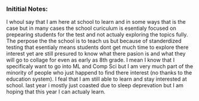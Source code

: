 ### Inititial Notes:
I whoul say that I am here at school to learn and in some ways that is the case but in many cases the school curiculum is esentialy focused on prepearing students for the test and not actualy exploring the topics fully. The perpose the the school is to teach us but because of standerdized testing that esentialy means students dont get much time to explore there interest yet are still presured to know what there pasion is and what they will go to collage for even as early as 8th grade. I mean I know that I specificaly want to go into ML and Comp Sci but I am very much part of the minority of people who just happend to find there interest (no thanks to the education system). I feal that I am still able to learn and stay interested at school. last year i mostly just coasted due to sleep deprevation but I am hoping that this year I can actualy learn.


